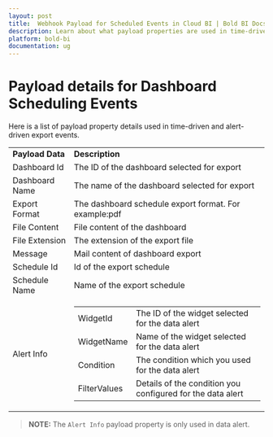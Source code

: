 ```yaml
---
layout: post
title:  Webhook Payload for Scheduled Events in Cloud BI | Bold BI Docs
description: Learn about what payload properties are used in time-driven and alert-driven export events for webhook notification for Cloud BI dashboards.
platform: bold-bi
documentation: ug
---
```


# Payload details for Dashboard Scheduling Events

Here is a list of payload property details used in time-driven and alert-driven export events.

<table>
<tr>
<td><strong>Payload Data</td>
<td><strong>Description</td>
</tr>

<tr>
<td>Dashboard Id</td>
<td>The ID of the dashboard selected for export</td>
</tr>

<tr>
<td>Dashboard Name</td>
<td>The name of the dashboard selected for export</td>
</tr>

<tr>
<td>Export Format</td>
<td>The dashboard schedule export format. For example:pdf</td>
</tr>

<tr>
<td>File Content</td>
<td>File content of the dashboard</td>
</tr>

<tr>
<td>File Extension</td>
<td>The extension of the export file</td>
</tr>

<tr>
<td>Message</td>
<td>Mail content of dashboard export</td>
</tr>

<tr>
<td>Schedule Id</td>
<td>Id of the export schedule</td>
</tr>

<tr>
<td>Schedule Name</td>
<td>Name of the export schedule</td>
</tr>

<tr>
<td>Alert Info
</td>
<td><table>
<tr>
<td>WidgetId</td>
<td>The ID of the widget selected for the data alert</td>
</tr>
<tr>
<td>WidgetName</td>
<td>Name of the widget selected for the data alert</td>
</tr>
<tr>
<td>Condition</td>
<td>The condition which you used for the data alert</td>
</tr>
<tr>
<td>FilterValues</td>
<td>Details of the condition you configured for the data alert</td>
</tr>
</table></td>
</tr>
</table> 

> **NOTE:**  The `Alert Info` payload property is only used in data alert.